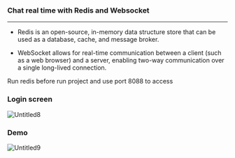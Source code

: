 ### Chat real time with Redis and Websocket

---

* Redis is an open-source, in-memory data structure store that can be used as a database, cache, and message broker. 

* WebSocket allows for real-time communication between a client (such as a web browser) and a server, enabling two-way communication over a single long-lived connection. 

Run redis before run project and use port 8088 to access


### Login screen

![Untitled8](https://user-images.githubusercontent.com/93864928/225983921-10f5eb20-a1c1-4fe8-863c-15f59a5a5fe4.png)

### Demo

![Untitled9](https://user-images.githubusercontent.com/93864928/225985509-26599262-b74d-4922-9fdc-13107083fee0.png)
